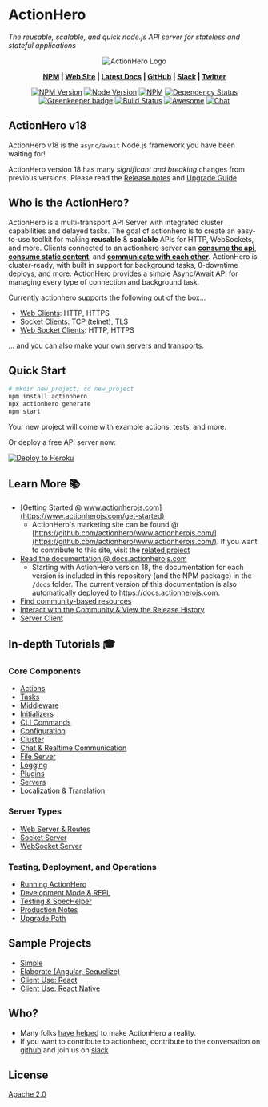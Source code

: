 # ActionHero

*The reusable, scalable, and quick node.js API server for stateless and stateful applications*

<div align="center">
  <img src="https://raw.github.com/actionhero/actionhero/master/public/logo/actionhero-small.png" alt="ActionHero Logo" />
</div>

<div align="center" class="topLinks">

**[NPM](https://npmjs.org/package/actionhero) |
[Web Site](https://www.actionherojs.com) |
[Latest Docs](https://docs.actionherojs.com) |
[GitHub](https://github.com/actionhero/actionhero) |
[Slack](https://slack.actionherojs.com) |
[Twitter](https://twitter.com/actionherojs)**

</div>

<div align="center" class="topBadges">

[![NPM Version](https://img.shields.io/npm/v/actionhero.svg?style=flat-square)](https://www.npmjs.com/package/actionhero)
[![Node Version](https://img.shields.io/node/v/actionhero.svg?style=flat-square)](https://npmjs.org/package/actionhero)
[![NPM](https://img.shields.io/npm/dm/actionhero.svg?style=flat-square)](https://npmjs.org/package/actionhero)
[![Dependency Status](https://david-dm.org/actionhero/actionhero.svg?style=flat-square)](https://david-dm.org/actionhero/actionhero)
[![Greenkeeper badge](https://badges.greenkeeper.io/actionhero/actionhero.svg)](https://greenkeeper.io/)
[![Build Status](https://circleci.com/gh/actionhero/actionhero.png)](https://circleci.com/gh/actionhero/actionhero)
[![Awesome](https://cdn.rawgit.com/sindresorhus/awesome/d7305f38d29fed78fa85652e3a63e154dd8e8829/media/badge.svg)](https://github.com/l0oky/awesome-actionhero)
[![Chat](https://slack.actionherojs.com/badge.svg)](http://slack.actionherojs.com)

</div>

## ActionHero v18

ActionHero v18 is the `async/await` Node.js framework you have been waiting for!

ActionHero version 18 has many *significant and breaking* changes from previous versions.  Please read the [Release notes](https://github.com/actionhero/actionhero/releases/tag/v18.0.0) and [Upgrade Guide](https://docs.actionherojs.com/tutorial-upgrade-path.html)

## Who is the ActionHero?
ActionHero is a multi-transport API Server with integrated cluster capabilities and delayed tasks. The goal of actionhero is to create an easy-to-use toolkit for making **reusable** & **scalable** APIs for HTTP, WebSockets, and more.  Clients connected to an actionhero server can [**consume the api**](https://docs.actionherojs.com/tutorial-actions.html), [**consume static content**](https://docs.actionherojs.com/tutorial-file-server.html), and [**communicate with each other**](https://docs.actionherojs.com/tutorial-chat.html).  ActionHero is cluster-ready, with built in support for background tasks, 0-downtime deploys, and more.  ActionHero provides a simple Async/Await API for managing every type of connection and background task.

Currently actionhero supports the following out of the box...

- [Web Clients](https://docs.actionherojs.com/tutorial-web-server.html): HTTP, HTTPS
- [Socket Clients](https://docs.actionherojs.com/tutorial-socket-server.html): TCP (telnet), TLS
- [Web Socket Clients](https://docs.actionherojs.com/tutorial-web_socket.html): HTTP, HTTPS

[... and you can also make your own servers and transports.](https://docs.actionherojs.com/ActionHero.Server.html)

## Quick Start
```bash
# mkdir new_project; cd new_project
npm install actionhero
npx actionhero generate
npm start
```

Your new project will come with example actions, tests, and more.

Or deploy a free API server now:

[![Deploy to Heroku](https://www.herokucdn.com/deploy/button.svg)](https://heroku.com/deploy?template=https://github.com/actionhero/actionhero)

## Learn More 📚

- [Getting Started @ www.actionherojs.com](https://www.actionherojs.com/get-started)
  - ActionHero's marketing site can be found @ [https://github.com/actionhero/www.actionherojs.com/](https://github.com/actionhero/www.actionherojs.com/).  If you want to contribute to this site, visit the [related project](https://github.com/actionhero/www.actionherojs.com)
- [Read the documentation @ docs.actionherojs.com](http://docs.actionherojs.com/)
  - Starting with ActionHero version 18, the documentation for each version is included in this repository (and the NPM package) in the `/docs` folder.  The current version of this documentation is also automatically deployed to https://docs.actionherojs.com.
- [Find community-based resources](https://github.com/l0oky/awesome-actionhero)
- [Interact with the Community & View the Release History](https://www.actionherojs.com/community)
- [Server Client](https://github.com/actionhero/actionhero-client)

## In-depth Tutorials 🎓

### Core Components
- [Actions](https://docs.actionherojs.com/tutorial-actions.html)
- [Tasks](https://docs.actionherojs.com/tutorial-tasks.html)
- [Middleware](https://docs.actionherojs.com/tutorial-middleware.html)
- [Initializers](https://docs.actionherojs.com/tutorial-initializers.html)
- [CLI Commands](https://docs.actionherojs.com/tutorial-cli.html)
- [Configuration](https://docs.actionherojs.com/tutorial-config.html)
- [Cluster](https://docs.actionherojs.com/tutorial-cluster.html)
- [Chat & Realtime Communication](https://docs.actionherojs.com/tutorial-chat.html)
- [File Server](https://docs.actionherojs.com/tutorial-file-server.html)
- [Logging](https://docs.actionherojs.com/tutorial-logging.html)
- [Plugins](https://docs.actionherojs.com/tutorial-plugins.html)
- [Servers](https://docs.actionherojs.com/tutorial-servers.html)
- [Localization & Translation](https://docs.actionherojs.com/tutorial-localization.html)

### Server Types
- [Web Server & Routes](https://docs.actionherojs.com/tutorial-web-server.html)
- [Socket Server](https://docs.actionherojs.com/tutorial-socket-server.html)
- [WebSocket Server](https://docs.actionherojs.com/tutorial-websocket-server.html)

### Testing, Deployment, and Operations
- [Running ActionHero](https://docs.actionherojs.com/tutorial-running-actionhero.html)
- [Development Mode & REPL](https://docs.actionherojs.com/tutorial-development-mode.html)
- [Testing & SpecHelper](https://docs.actionherojs.com/tutorial-testing.html)
- [Production Notes](https://docs.actionherojs.com/tutorial-production-notes.html)
- [Upgrade Path](https://docs.actionherojs.com/tutorial-upgrade-path.html)

## Sample Projects
- [Simple](https://github.com/actionhero/actionhero-tutorial)
- [Elaborate (Angular, Sequelize)](https://github.com/actionhero/actionhero-angular-bootstrap-cors-csrf)
- [Client Use: React](https://github.com/actionhero/actionhero-react-next-chat)
- [Client Use: React Native](https://github.com/actionhero/actionhero-react-native)

## Who?

* Many folks [have helped](https://github.com/actionhero/actionhero/graphs/contributors) to make ActionHero a reality.
* If you want to contribute to actionhero, contribute to the conversation on [github](https://github.com/actionhero/actionhero) and join us on [slack](https://slack.actionherojs.com)

## License

[Apache 2.0](./LICENSE)
